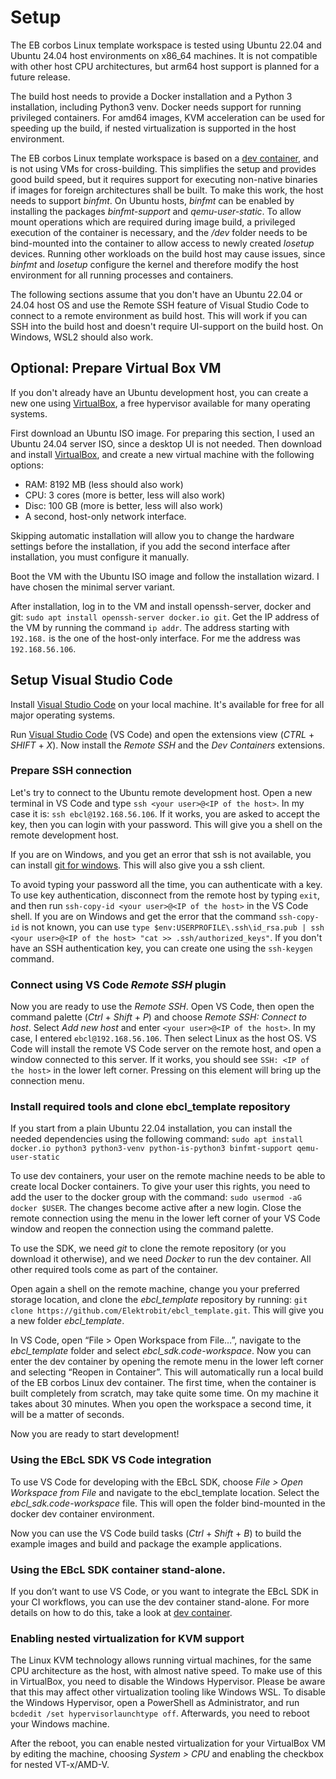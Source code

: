 # Setup

The EB corbos Linux template workspace is tested using Ubuntu 22.04 and Ubuntu 24.04 host environments on x86_64 machines. It is not compatible with other host CPU architectures, but arm64 host support is planned for a future release.

The build host needs to provide a Docker installation and a Python 3 installation, including Python3 venv. Docker needs support for running privileged containers. For amd64 images, KVM acceleration can be used for speeding up the build, if nested virtualization is supported in the host environment.

The EB corbos Linux template workspace is based on a [dev container](https://github.com/Elektrobit/ebcl_dev_container), and is not using VMs for cross-building. This simplifies the setup and provides good build speed, but it requires support for executing non-native binaries if images for foreign architectures shall be built. To make this work, the host needs to support _binfmt_. On Ubuntu hosts, _binfmt_ can be enabled by installing the packages _binfmt-support_ and _qemu-user-static_. To allow mount operations which are required during image build, a privileged execution of the container is necessary, and the _/dev_ folder needs to be bind-mounted into the container to allow access to newly created _losetup_ devices. Running other workloads on the build host may cause issues, since _binfmt_ and _losetup_ configure the kernel and therefore modify the host environment for all running processes and containers.

The following sections assume that you don't have an Ubuntu 22.04 or 24.04 host OS and use the Remote SSH feature of Visual Studio Code to connect to a remote environment as build host. This will work if you can SSH into the build host and doesn't require UI-support on the build host. On Windows, WSL2 should also work.

## Optional: Prepare Virtual Box VM

If you don't already have an Ubuntu development host, you can create a new one using [VirtualBox](https://www.virtualbox.org/), a free hypervisor available for many operating systems.

First download an Ubuntu ISO image. For preparing this section, I used an Ubuntu 24.04 server ISO, since a desktop UI is not needed. Then download and install [VirtualBox](https://www.virtualbox.org/), and create a new virtual machine with the following options:

- RAM: 8192 MB (less should also work)
- CPU: 3 cores (more is better, less will also work)
- Disc: 100 GB (more is better, less will also work)
- A second, host-only network interface.

Skipping automatic installation will allow you to change the hardware settings before the installation, if you add the second interface after installation, you must configure it manually.

Boot the VM with the Ubuntu ISO image and follow the installation wizard. I have chosen the minimal server variant.

After installation, log in to the VM and install openssh-server, docker and git: `sudo apt install openssh-server docker.io git`. Get the IP address of the VM by running the command `ip addr`. The address starting with `192.168.` is the one of the host-only interface.
For me the address was `192.168.56.106`.

## Setup Visual Studio Code

Install [Visual Studio Code](https://code.visualstudio.com/) on your local machine. It's available for free for all major operating systems.

Run [Visual Studio Code](https://code.visualstudio.com/) (VS Code) and open the extensions view (_CTRL_ + _SHIFT_ + _X_). Now install the _Remote SSH_ and the _Dev Containers_ extensions.

### Prepare SSH connection

Let's try to connect to the Ubuntu remote development host. Open a new terminal in VS Code and type `ssh <your user>@<IP of the host>`. In my case it is: `ssh ebcl@192.168.56.106`. If it works, you are asked to accept the key, then you can login with your password. This will give you a shell on the remote development host.

If you are on Windows, and you get an error that ssh is not available, you can install [git for windows](https://www.git-scm.com/download/win). This will also give you a ssh client.

To avoid typing your password all the time, you can authenticate with a key. To use key authentication, disconnect from the remote host by typing `exit`, and then run `ssh-copy-id <your user>@<IP of the host>` in the VS Code shell. If you are on Windows and get the error that the command `ssh-copy-id` is not known, you can use `type $env:USERPROFILE\.ssh\id_rsa.pub | ssh <your user>@<IP of the host> "cat >> .ssh/authorized_keys"`. If you don't have an SSH authentication key, you can create one using the `ssh-keygen` command.

### Connect using VS Code _Remote SSH_ plugin

Now you are ready to use the _Remote SSH_. Open VS Code, then open the command palette (_Ctrl_ + _Shift_ + _P_) and choose _Remote SSH: Connect to host_. Select _Add new host_  and enter `<your user>@<IP of the host>`. In my case, I entered `ebcl@192.168.56.106`. Then select Linux as the host OS. VS Code will install the remote VS Code server on the remote host, and open a window connected to this server. If it works, you should see `SSH: <IP of the host>` in the lower left corner. Pressing on this element will bring up the connection menu.

### Install required tools and clone ebcl_template repository


If you start from a plain Ubuntu 22.04 installation, you can install the needed dependencies using the following command: `sudo apt install docker.io python3 python3-venv python-is-python3 binfmt-support qemu-user-static`

To use dev containers, your user on the remote machine needs to be able to create local Docker containers. To give your user this rights, you need to add the user to the docker group with the command: `sudo usermod -aG docker $USER`. The changes become active after a new login. Close the remote connection using the menu in the lower left corner of your VS Code window and reopen the connection using the command palette.

To use the SDK, we need _git_ to clone the remote repository (or you download it otherwise), and we need _Docker_ to run the dev container. All other required tools come as part of the container.

Open again a shell on the remote machine, change you your preferred storage location, and clone the _ebcl_template_ repository by running: `git clone https://github.com/Elektrobit/ebcl_template.git`. This will give you a new folder _ebcl_template_.

In VS Code, open “File > Open Workspace from File…”, navigate to the _ebcl_template_ folder and select _ebcl_sdk.code-workspace_. Now you can enter the dev container by opening the remote menu in the lower left corner and selecting “Reopen in Container”.
This will automatically run a local build of the EB corbos Linux dev container. The first time, when the container is built completely from scratch, may take quite some time. On my machine it takes about 30 minutes. When you open the workspace a second time, it will be a matter of seconds.

Now you are ready to start development!

### Using the EBcL SDK VS Code integration

To use VS Code for developing with the EBcL SDK, choose _File > Open Workspace from File_ and navigate to the ebcl_template location. Select the _ebcl_sdk.code-workspace_ file. This will open the folder bind-mounted in the docker dev container environment.

Now you can use the VS Code build tasks (_Ctrl_ + _Shift_ + _B_) to build the example images and build and package the example applications.

### Using the EBcL SDK container stand-alone.

If you don’t want to use VS Code, or you want to integrate the EBcL SDK in your CI workflows, you can use the dev container stand-alone. For more details on how to do this, take a look at [dev container](https://github.com/Elektrobit/ebcl_dev_container).

### Enabling nested virtualization for KVM support

The Linux KVM technology allows running virtual machines, for the same CPU architecture as the host, with almost native speed. To make use of this in VirtualBox, you need to disable the Windows Hypervisor. Please be aware that this may affect other virtualization tooling like Windows WSL. To disable the Windows Hypervisor, open a PowerShell as Administrator, and run `bcdedit /set hypervisorlaunchtype off`. Afterwards, you need to reboot your Windows machine.

After the reboot, you can enable nested virtualization for your VirtualBox VM by editing the machine, choosing _System > CPU_ and enabling the checkbox for nested VT-x/AMD-V.
